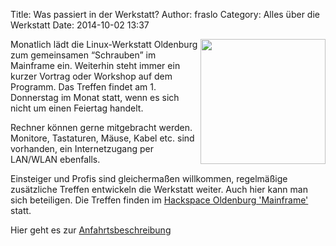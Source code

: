 Title: Was passiert in der Werkstatt?
Author: fraslo
Category: Alles über die Werkstatt
Date: 2014-10-02 13:37

<img src="/images/hardware_wird_gestellt.JPG" width="200px" align="right" />

Monatlich lädt die Linux-Werkstatt Oldenburg zum gemeinsamen “Schrauben” im Mainframe ein. Weiterhin steht immer ein kurzer Vortrag oder Workshop auf dem Programm. Das Treffen findet am 1. Donnerstag im Monat statt, wenn es sich nicht um einen Feiertag handelt.

Rechner können gerne mitgebracht werden. Monitore, Tastaturen, Mäuse, Kabel etc. sind vorhanden, ein Internetzugang per LAN/WLAN ebenfalls.


Einsteiger und Profis sind gleichermaßen willkommen, regelmäßige zusätzliche Treffen entwickeln die Werkstatt weiter. Auch hier kann man sich beteiligen. Die Treffen finden im  [Hackspace Oldenburg 'Mainframe'](http://www.kreativitaet-trifft-technik.de/ "Homepage Mainframe") statt.

Hier geht es zur [Anfahrtsbeschreibung](http://mainframe.io/contact.de.html "Anfahrt Mainframe")
